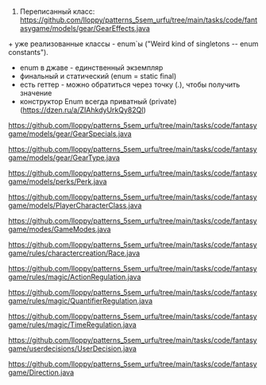 
1. Переписанный класс:
https://github.com/lloppy/patterns_5sem_urfu/tree/main/tasks/code/fantasygame/models/gear/GearEffects.java



\+ уже реализованные классы - enum\`ы ("Weird kind of singletons -- enum constants").

- enum в джаве - единственный экземпляр
- финальный и статический (enum = static final)
- есть геттер - можно обратиться через точку (.), чтобы получить значение
-  конструктор Enum всегда приватный (private) (https://dzen.ru/a/ZIAhkdyUrkQy82Ql)

https://github.com/lloppy/patterns_5sem_urfu/tree/main/tasks/code/fantasygame/models/gear/GearSpecials.java

https://github.com/lloppy/patterns_5sem_urfu/tree/main/tasks/code/fantasygame/models/gear/GearType.java

https://github.com/lloppy/patterns_5sem_urfu/tree/main/tasks/code/fantasygame/models/perks/Perk.java

https://github.com/lloppy/patterns_5sem_urfu/tree/main/tasks/code/fantasygame/models/PlayerCharacterClass.java

https://github.com/lloppy/patterns_5sem_urfu/tree/main/tasks/code/fantasygame/modes/GameModes.java

https://github.com/lloppy/patterns_5sem_urfu/tree/main/tasks/code/fantasygame/rules/charactercreation/Race.java

https://github.com/lloppy/patterns_5sem_urfu/tree/main/tasks/code/fantasygame/rules/magic/ActionRegulation.java

https://github.com/lloppy/patterns_5sem_urfu/tree/main/tasks/code/fantasygame/rules/magic/QuantifierRegulation.java

https://github.com/lloppy/patterns_5sem_urfu/tree/main/tasks/code/fantasygame/rules/magic/TimeRegulation.java

https://github.com/lloppy/patterns_5sem_urfu/tree/main/tasks/code/fantasygame/userdecisions/UserDecision.java

https://github.com/lloppy/patterns_5sem_urfu/tree/main/tasks/code/fantasygame/Direction.java
